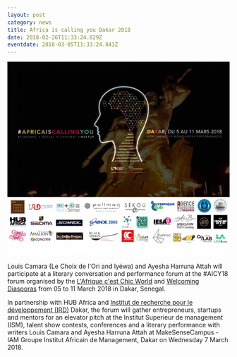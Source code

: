 ```yaml
---
layout: post
category: news
title: Africa is calling you Dakar 2018
date: 2018-02-26T11:33:24.829Z
eventdate: 2018-03-05T11:33:24.843Z
---
```

![Africa is calling you](../uploads/africaiscallingyou.jpg "Africa is calling you Dakar 2018")

Louis Camara (Le Choix de l'Ori and Iyéwa) and Ayesha Harruna Attah will participate at a literary conversation and performance forum at the #AICY18 forum organised by the [L'Afrique c'est Chic World](https://www.facebook.com/lAfriqueCchicw/) and [Welcoming Diasporas](https://www.facebook.com/WDiasporas/) from 05 to 11 March 2018 in Dakar, Senegal.

In partnership with HUB Africa and [Institut de recherche pour le développement (IRD)](https://www.facebook.com/IRD.fr/) Dakar, the forum will gather entrepreneurs, startups and mentors for an elevator pitch at the Institut Superieur de management (ISM), talent show contests, conferences and a literary performance with writers Louis Camara and Ayesha Harruna Attah at MakeSenseCampus - IAM Groupe Institut Africain de Management, Dakar on Wednesday 7 March 2018.